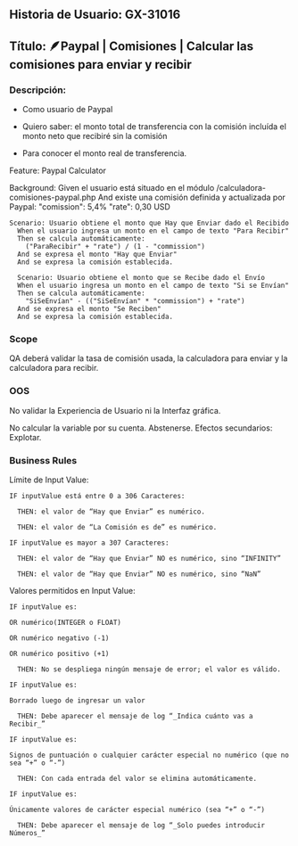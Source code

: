 ## Historia de Usuario: GX-31016

## Título: 🪶Paypal | Comisiones | Calcular las comisiones para enviar y recibir

### Descripción:

-   Como usuario de Paypal

-   Quiero saber: el monto total de transferencia con la comisión incluída el monto neto que recibiré sin la comisión

-   Para conocer el monto real de transferencia.

Feature: Paypal Calculator

Background: Given el usuario está situado en el módulo /calculadora-comisiones-paypal.php And existe una comisión definida y actualizada por Paypal:
"comission": 5,4% "rate": 0,30 USD

    Scenario: Usuario obtiene el monto que Hay que Enviar dado el Recibido
      When el usuario ingresa un monto en el campo de texto "Para Recibir"
      Then se calcula automáticamente:
        ("ParaRecibir" + "rate") / (1 - "commission")
      And se expresa el monto "Hay que Enviar"
      And se expresa la comisión establecida.

      Scenario: Usuario obtiene el monto que se Recibe dado el Envío
      When el usuario ingresa un monto en el campo de texto "Si se Envían"
      Then se calcula automáticamente:
        "SiSeEnvían" - (("SiSeEnvían" * "commission") + "rate")
      And se expresa el monto "Se Reciben"
      And se expresa la comisión establecida.

### Scope

QA deberá validar la tasa de comisión usada, la calculadora para enviar y la calculadora para recibir.

### OOS

No validar la Experiencia de Usuario ni la Interfaz gráfica.

No calcular la variable por su cuenta. Abstenerse. Efectos secundarios: Explotar.

### Business Rules

Límite de Input Value:

    IF inputValue está entre 0 a 306 Caracteres:

      THEN: el valor de “Hay que Enviar” es numérico.

      THEN: el valor de “La Comisión es de” es numérico.

    IF inputValue es mayor a 307 Caracteres:

      THEN: el valor de “Hay que Enviar” NO es numérico, sino “INFINITY”

      THEN: el valor de “Hay que Enviar” NO es numérico, sino “NaN”

Valores permitidos en Input Value:

    IF inputValue es:

    OR numérico(INTEGER o FLOAT)

    OR numérico negativo (-1)

    OR numérico positivo (+1)

      THEN: No se despliega ningún mensaje de error; el valor es válido.

    IF inputValue es:

    Borrado luego de ingresar un valor

      THEN: Debe aparecer el mensaje de log “_Indica cuánto vas a Recibir_”

    IF inputValue es:

    Signos de puntuación o cualquier carácter especial no numérico (que no sea “+” o “-”)

      THEN: Con cada entrada del valor se elimina automáticamente.

    IF inputValue es:

    Únicamente valores de carácter especial numérico (sea “+” o “-”)

      THEN: Debe aparecer el mensaje de log “_Solo puedes introducir Números_”
